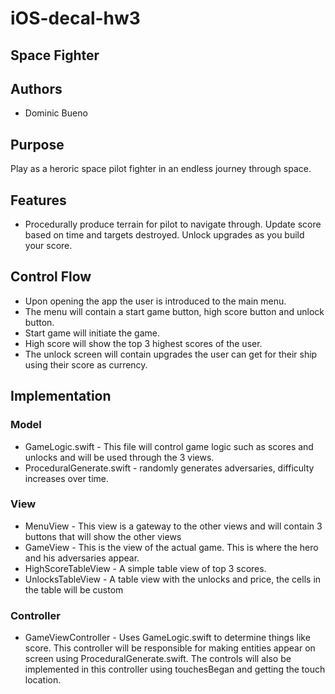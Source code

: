 # iOS-decal-hw3

## Space Fighter ##
## Authors ##
  * Dominic Bueno
  

## Purpose ##
  Play as a heroric space pilot fighter in an endless journey through space.
## Features ##
  * Procedurally produce terrain for pilot to navigate through. Update score based on time and targets destroyed. Unlock upgrades as you build your score.
  
## Control Flow ##
  * Upon opening the app the user is introduced to the main menu. 
  * The menu will contain a start game button, high score button and unlock button. 
  * Start game will initiate the game. 
  * High score will show the top 3 highest scores of the user.
  * The unlock screen will contain upgrades the user can get for their ship using their score as currency. 
  
## Implementation
### Model ###
   * GameLogic.swift - This file will control game logic such as scores and unlocks and will be used through the 3 views.
   * ProceduralGenerate.swift - randomly generates adversaries, difficulty increases over time.
### View ###
   * MenuView - This view is a gateway to the other views and will contain 3 buttons that will show the other views
   * GameView - This is the view of the actual game. This is where the hero and his adversaries appear.
   * HighScoreTableView - A simple table view of top 3 scores.
   * UnlocksTableView - A table view with the unlocks and price, the cells in the table will be custom
### Controller ###
   * GameViewController - Uses GameLogic.swift to determine things like score. This controller will be responsible for making entities appear on screen using ProceduralGenerate.swift. The controls will also be implemented in this controller using touchesBegan and getting the touch location.
